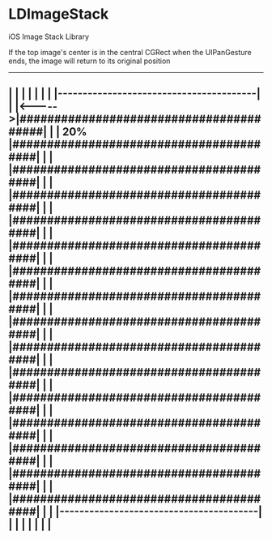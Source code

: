 LDImageStack
============

iOS Image Stack Library


If the top image's center is in the central CGRect when the UIPanGesture ends, the image will return to its 
original position

----------------------------------------------------------
|                                                        |
|                                                        |
|                                                        |
|       |----------------------------------------|       |
|<----->|########################################|       |
|  20%  |########################################|       |
|       |########################################|       |
|       |########################################|       |
|       |########################################|       |
|       |########################################|       |
|       |########################################|       |
|       |########################################|       |
|       |########################################|       |
|       |########################################|       |
|       |########################################|       |
|       |########################################|       |
|       |########################################|       |
|       |########################################|       |
|       |########################################|       |
|       |########################################|       |
|       |----------------------------------------|       |
|                                                        |
|                                                        |
|                                                        |
----------------------------------------------------------
